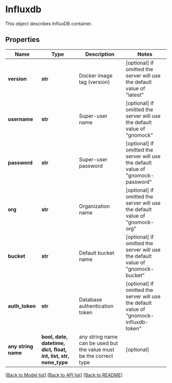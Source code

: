 # Influxdb

This object describes InfluxDB container. 

## Properties
Name | Type | Description | Notes
------------ | ------------- | ------------- | -------------
**version** | **str** | Docker image tag (version) | [optional]  if omitted the server will use the default value of "latest"
**username** | **str** | Super-user name | [optional]  if omitted the server will use the default value of "gnomock"
**password** | **str** | Super-user password | [optional]  if omitted the server will use the default value of "gnomock-password"
**org** | **str** | Organization name | [optional]  if omitted the server will use the default value of "gnomock-org"
**bucket** | **str** | Default bucket name | [optional]  if omitted the server will use the default value of "gnomock-bucket"
**auth_token** | **str** | Database authentication token | [optional]  if omitted the server will use the default value of "gnomock-influxdb-token"
**any string name** | **bool, date, datetime, dict, float, int, list, str, none_type** | any string name can be used but the value must be the correct type | [optional]

[[Back to Model list]](../README.md#documentation-for-models) [[Back to API list]](../README.md#documentation-for-api-endpoints) [[Back to README]](../README.md)


